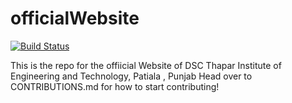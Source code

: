 # officialWebsite
[![Build Status](https://travis-ci.com/developer-student-club-thapar/officialWebsite.svg?branch=master)](https://travis-ci.com/github/developer-student-club-thapar/officialWebsite)


This is the repo for the offiicial Website of DSC Thapar Institute of Engineering and Technology, Patiala , Punjab
Head over to CONTRIBUTIONS.md for how to start contributing!